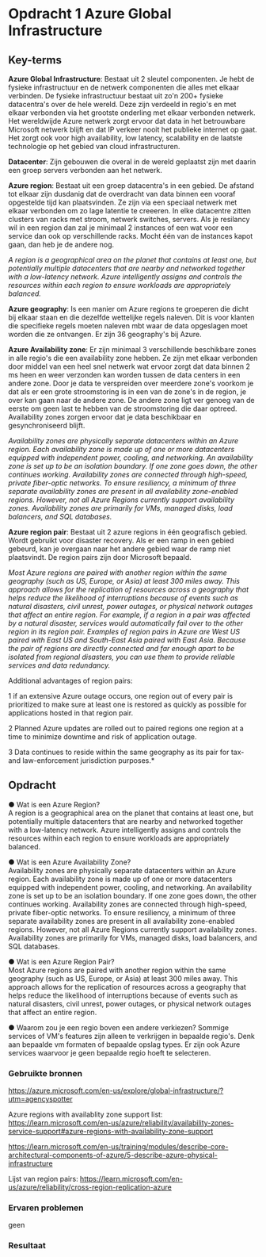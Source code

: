 # Opdracht 1 Azure Global Infrastructure


## Key-terms
 **Azure Global Infrastructure**: Bestaat uit 2 sleutel componenten. Je hebt de fysieke infrastructuur en de netwerk componenten die alles met elkaar verbinden. De fysieke infrastructuur bestaat uit zo'n 200+ fysieke datacentra's over de hele wereld. Deze zijn verdeeld in regio's en met elkaar verbonden via het grootste onderling met elkaar verbonden netwerk. Het wereldwijde Azure netwerk zorgt ervoor dat data in het betrouwbare Microsoft netwerk blijft en dat IP verkeer nooit het publieke internet op gaat. Het zorgt ook voor high availability, low latency, scalability en de laatste technologie op het gebied van cloud infrastructuren. 

**Datacenter**: Zijn gebouwen die overal in de wereld geplaatst zijn met daarin een groep servers verbonden aan het netwerk.   

**Azure region**: Bestaat uit een groep datacentra's in een gebied. De afstand tot elkaar zijn dusdanig dat de overdracht van data binnen een vooraf opgestelde tijd kan plaatsvinden.  Ze zijn via een speciaal netwerk met elkaar verbonden om zo lage latentie te creeeren. In elke datacentre zitten clusters van racks met stroom, netwerk switches, servers. Als je resilancy wil in een region dan zal je minimaal 2 instances of een wat voor een service dan ook op verschillende racks. Mocht één van de instances kapot gaan, dan heb je de andere nog.   

*A region is a geographical area on the planet that contains at least one, but potentially multiple datacenters that are nearby and networked together with a low-latency network. Azure intelligently assigns and controls the resources within each region to ensure workloads are appropriately balanced.*  

**Azure geography**: Is een manier om Azure regions te groeperen die dicht bij elkaar staan en die dezelfde wettelijke regels naleven. Dit is voor klanten die specifieke regels moeten naleven mbt waar de data opgeslagen moet worden die ze ontvangen. Er zijn 36 geography's bij Azure.   

**Azure Availability zone**: Er zijn minimaal 3 verschillende beschikbare zones in alle regio's die een availability zone  hebben. Ze zijn met elkaar verbonden door middel van een heel snel netwerk wat ervoor zorgt dat data binnen 2 ms heen en weer verzonden kan worden tussen de data centers in een andere zone. Door je data te verspreiden over meerdere zone's voorkom je dat als er een grote stroomstoring is in een van de zone's in de region, je over kan gaan naar de andere zone. De andere zone ligt ver genoeg van de eerste om geen last te hebben van de stroomstoring die daar optreed. Availability zones zorgen ervoor dat je data beschikbaar en gesynchroniseerd blijft.   

*Availability zones are physically separate datacenters within an Azure region.  Each availability zone is made up of one or more datacenters equipped with independent power, cooling, and networking. An availability zone is set up to be an isolation boundary. If one zone goes down, the other continues working. Availability zones are connected through high-speed, private fiber-optic networks. To ensure resiliency, a minimum of three separate availability zones are present in all availability zone-enabled regions. However, not all Azure Regions currently support availability zones. Availability zones are primarily for VMs, managed disks, load balancers, and SQL databases.*  

**Azure region pair**: Bestaat uit 2 azure regions in één geografisch gebied. Wordt gebruikt voor disaster recovery. Als er een ramp in een gebied gebeurd, kan je overgaan naar het andere gebied waar de ramp niet plaatsvindt. De region pairs zijn door Microsoft bepaald.  

*Most Azure regions are paired with another region within the same geography (such as US, Europe, or Asia) at least 300 miles away. This approach allows for the replication of resources across a geography that helps reduce the likelihood of interruptions because of events such as natural disasters, civil unrest, power outages, or physical network outages that affect an entire region. For example, if a region in a pair was affected by a natural disaster, services would automatically fail over to the other region in its region pair. Examples of region pairs in Azure are West US paired with East US and South-East Asia paired with East Asia. Because the pair of regions are directly connected and far enough apart to be isolated from regional disasters, you can use them to provide reliable services and data redundancy.*   

Additional advantages of region pairs:

1 if an extensive Azure outage occurs, one region out of every pair is prioritized to make sure at least one is restored as quickly as possible for applications hosted in that region pair.  

2 Planned Azure updates are rolled out to paired regions one region at a time to minimize downtime and risk of application outage.  

3 Data continues to reside within the same geography as its pair for tax- and law-enforcement jurisdiction purposes.*
  

                 


## Opdracht
●	Wat is een Azure Region?  
A region is a geographical area on the planet that contains at least one, but potentially multiple datacenters that are nearby and networked together with a low-latency network. Azure intelligently assigns and controls the resources within each region to ensure workloads are appropriately balanced.   

●	Wat is een Azure Availability Zone?  
Availability zones are physically separate datacenters within an Azure region.  Each availability zone is made up of one or more datacenters equipped with independent power, cooling, and networking. An availability zone is set up to be an isolation boundary. If one zone goes down, the other continues working. Availability zones are connected through high-speed, private fiber-optic networks. To ensure resiliency, a minimum of three separate availability zones are present in all availability zone-enabled regions. However, not all Azure Regions currently support availability zones. Availability zones are primarily for VMs, managed disks, load balancers, and SQL databases.  

●	Wat is een Azure Region Pair?  
Most Azure regions are paired with another region within the same geography (such as US, Europe, or Asia) at least 300 miles away. This approach allows for the replication of resources across a geography that helps reduce the likelihood of interruptions because of events such as natural disasters, civil unrest, power outages, or physical network outages that affect an entire region.   

●	Waarom zou je een regio boven een andere verkiezen? Sommige services of VM's features zijn alleen te verkrijgen in bepaalde regio's. Denk aan bepaalde vm formaten of bepaalde opslag types. Er zijn ook Azure services waarvoor je geen bepaalde regio  hoeft te selecteren. 



### Gebruikte bronnen  

https://azure.microsoft.com/en-us/explore/global-infrastructure/?utm=agencyspotter  

Azure regions with availablity zone support list:
https://learn.microsoft.com/en-us/azure/reliability/availability-zones-service-support#azure-regions-with-availability-zone-support  

https://learn.microsoft.com/en-us/training/modules/describe-core-architectural-components-of-azure/5-describe-azure-physical-infrastructure    

Lijst van region pairs:
https://learn.microsoft.com/en-us/azure/reliability/cross-region-replication-azure


### Ervaren problemen
geen  

### Resultaat
